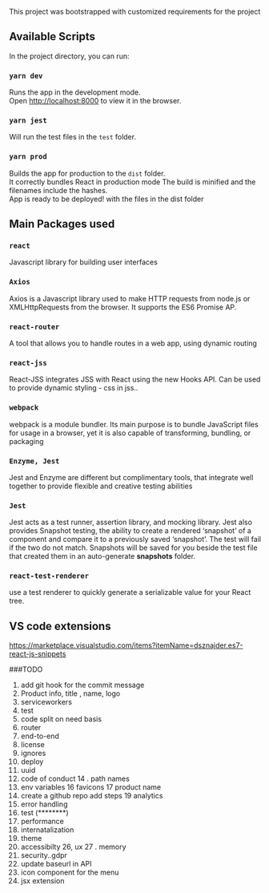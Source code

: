 This project was bootstrapped with customized requirements for the project



## Available Scripts

In the project directory, you can run:

### `yarn dev`
Runs the app in the development mode.<br />
Open [http://localhost:8000](http://localhost:8000) to view it in the browser.


### `yarn jest`

Will run the test files in the  `test` folder.<br />

### `yarn prod`

Builds the app for production to the `dist` folder.<br />
It correctly bundles React in production mode 
The build is minified and the filenames include the hashes.<br />
App is ready to be deployed! with the files in the dist folder


## Main Packages used

### `react`
Javascript library for building user interfaces

### `Axios`
Axios is a Javascript library used to make HTTP requests from node.js or XMLHttpRequests from the browser.
It supports the ES6 Promise AP.

### `react-router`
A tool that allows you to handle routes in a web app, using dynamic routing

### `react-jss`
React-JSS integrates JSS with React using the new Hooks API.
Can be used to provide dynamic styling - css in jss..


### `webpack`
webpack is a module bundler. Its main purpose is to bundle JavaScript files for usage in a browser, yet it is also capable of transforming, bundling, or packaging

### `Enzyme, Jest`
Jest and Enzyme are different but complimentary tools, that integrate well together to provide flexible and creative testing abilities

### `Jest`
Jest acts as a test runner, assertion library, and mocking library.
Jest also provides Snapshot testing, the ability to create a rendered ‘snapshot’ of a component 
and compare it to a previously saved ‘snapshot’.
The test will fail if the two do not match. 
Snapshots will be saved for you beside the test file that created them in an auto-generate __snapshots__ folder. 


### `react-test-renderer`
use a test renderer to quickly generate a serializable value for your React tree.



## VS code extensions
https://marketplace.visualstudio.com/items?itemName=dsznajder.es7-react-js-snippets




###TODO

1. add git hook for the commit message
2. Product info, title , name, logo
4. serviceworkers
5. test
6. code split on need basis
5. router
6. end-to-end
8. license
9. ignores
10. deploy
11. uuid
13. code of conduct
14 . path names
15. env variables
16 favicons
17 product name
18. create a github repo add steps
19 analytics
20. error handling
21. test (********)
22. performance
23. internatalization
24. theme
25. accessibilty
26, ux
27 . memory
28. security..gdpr
29. update baseurl in API
30. icon component for the menu
31. jsx extension